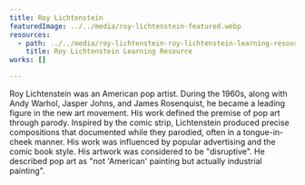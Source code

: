 ```yaml
---
title: Roy Lichtenstein
featuredImage: ../../media/roy-lichtenstein-featured.webp
resources:
  - path: ../../media/roy-lichtenstein-roy-lichtenstein-learning-resource.webp
    title: Roy Lichtenstein Learning Resource
works: []

---
```


Roy Lichtenstein was an American pop artist. During the 1960s, along with Andy Warhol, Jasper Johns, and James Rosenquist, he became a leading figure in the new art movement. His work defined the premise of pop art through parody. Inspired by the comic strip, Lichtenstein produced precise compositions that documented while they parodied, often in a tongue-in-cheek manner. His work was influenced by popular advertising and the comic book style. His artwork was considered to be "disruptive". He described pop art as "not 'American' painting but actually industrial painting".